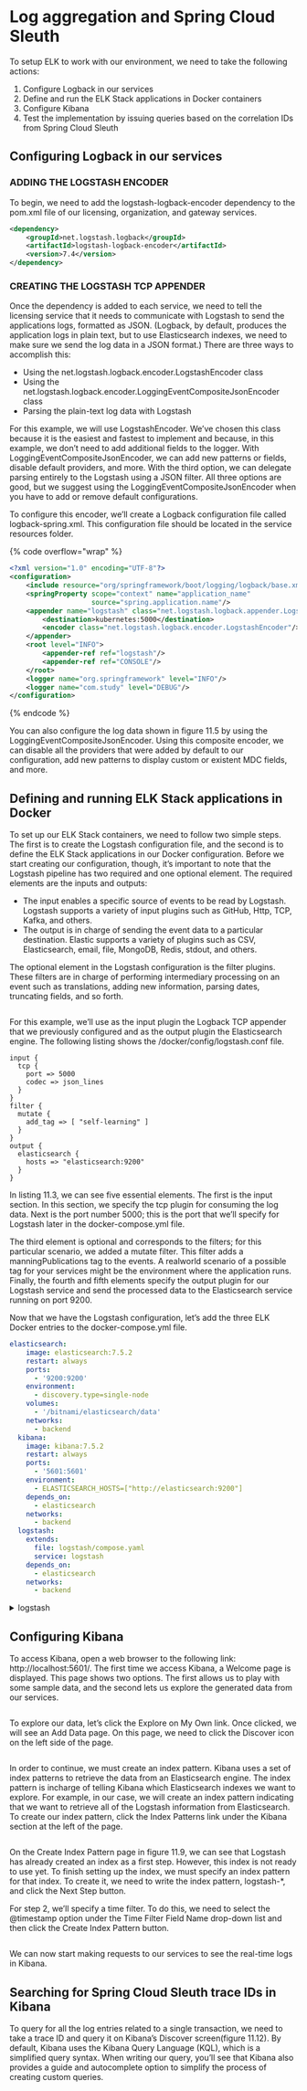 # Log aggregation and Spring Cloud Sleuth

To setup ELK to work with our environment, we need to take the following actions:

1. Configure Logback in our services
2. Define and run the ELK Stack applications in Docker containers
3. Configure Kibana
4. Test the implementation by issuing queries based on the correlation IDs from Spring Cloud Sleuth

## Configuring Logback in our services

### ADDING THE LOGSTASH ENCODER

To begin, we need to add the logstash-logback-encoder dependency to the pom.xml file of our licensing, organization, and gateway services.

```xml
<dependency>
    <groupId>net.logstash.logback</groupId>
    <artifactId>logstash-logback-encoder</artifactId>
    <version>7.4</version>
</dependency>
```

### CREATING THE LOGSTASH TCP APPENDER

Once the dependency is added to each service, we need to tell the licensing service that it needs to communicate with Logstash to send the applications logs, formatted as JSON. (Logback, by default, produces the application logs in plain text, but to use Elasticsearch indexes, we need to make sure we send the log data in a JSON format.) There are three ways to accomplish this:

* Using the net.logstash.logback.encoder.LogstashEncoder class
* Using the net.logstash.logback.encoder.LoggingEventCompositeJsonEncoder class
* Parsing the plain-text log data with Logstash

For this example, we will use LogstashEncoder. We’ve chosen this class because it is the easiest and fastest to implement and because, in this example, we don’t need to add additional fields to the logger. With LoggingEventCompositeJsonEncoder, we can add new patterns or fields, disable default providers, and more. With the third option, we can delegate parsing entirely to the Logstash using a JSON filter. All three options are good, but we suggest using the LoggingEventCompositeJsonEncoder when you have to add or remove default configurations.

To configure this encoder, we’ll create a Logback configuration file called logback-spring.xml. This configuration file should be located in the service resources folder.

{% code overflow="wrap" %}
```xml
<?xml version="1.0" encoding="UTF-8"?>
<configuration>
    <include resource="org/springframework/boot/logging/logback/base.xml"/>
    <springProperty scope="context" name="application_name"
                    source="spring.application.name"/>
    <appender name="logstash" class="net.logstash.logback.appender.LogstashTcpSocketAppender">
        <destination>kubernetes:5000</destination>
        <encoder class="net.logstash.logback.encoder.LogstashEncoder"/>
    </appender>
    <root level="INFO">
        <appender-ref ref="logstash"/>
        <appender-ref ref="CONSOLE"/>
    </root>
    <logger name="org.springframework" level="INFO"/>
    <logger name="com.study" level="DEBUG"/>
</configuration>
```
{% endcode %}

You can also configure the log data shown in figure 11.5 by using the LoggingEventCompositeJsonEncoder. Using this composite encoder, we can disable all the providers that were added by default to our configuration, add new patterns to display custom or existent MDC fields, and more.&#x20;

## Defining and running ELK Stack applications in Docker

To set up our ELK Stack containers, we need to follow two simple steps. The first is to create the Logstash configuration file, and the second is to define the ELK Stack applications in our Docker configuration. Before we start creating our configuration, though, it’s important to note that the Logstash pipeline has two required and one optional element. The required elements are the inputs and outputs:

* The input enables a specific source of events to be read by Logstash. Logstash supports a variety of input plugins such as GitHub, Http, TCP, Kafka, and others.
* The output is in charge of sending the event data to a particular destination. Elastic supports a variety of plugins such as CSV, Elasticsearch, email, file, MongoDB, Redis, stdout, and others.

The optional element in the Logstash configuration is the filter plugins. These filters are in charge of performing intermediary processing on an event such as translations, adding new information, parsing dates, truncating fields, and so forth.

<figure><img src="../../../.gitbook/assets/image.png" alt=""><figcaption></figcaption></figure>

For this example, we’ll use as the input plugin the Logback TCP appender that we previously configured and as the output plugin the Elasticsearch engine. The following listing shows the /docker/config/logstash.conf file.

```nginx
input {    
  tcp {
    port => 5000    
    codec => json_lines
  }
}
filter {
  mutate {
    add_tag => [ "self-learning" ]   
  }
}
output {    
  elasticsearch {
    hosts => "elasticsearch:9200"   
  }
}
```

In listing 11.3, we can see five essential elements. The first is the input section. In this section, we specify the tcp plugin for consuming the log data. Next is the port number 5000; this is the port that we’ll specify for Logstash later in the docker-compose.yml file.

The third element is optional and corresponds to the filters; for this particular scenario, we added a mutate filter. This filter adds a manningPublications tag to the events. A realworld scenario of a possible tag for your services might be the environment where the application runs. Finally, the fourth and fifth elements specify the output plugin for our Logstash service and send the processed data to the Elasticsearch service running on port 9200.

Now that we have the Logstash configuration, let’s add the three ELK Docker entries to the docker-compose.yml file.

```yaml
elasticsearch:
    image: elasticsearch:7.5.2
    restart: always
    ports:
      - '9200:9200'
    environment:
      - discovery.type=single-node
    volumes:
      - '/bitnami/elasticsearch/data'
    networks:
      - backend  
  kibana:
    image: kibana:7.5.2
    restart: always
    ports:
      - '5601:5601'
    environment:
      - ELASTICSEARCH_HOSTS=["http://elasticsearch:9200"]
    depends_on:
      - elasticsearch
    networks:
      - backend
  logstash:
    extends:
      file: logstash/compose.yaml
      service: logstash
    depends_on:
      - elasticsearch
    networks:
      - backend
```

<details>

<summary>logstash</summary>

{% code title="logstash/Dockerfile" %}
```dockerfile
FROM logstash:7.5.2

RUN rm -f /usr/share/logstash/pipeline/logstash.conf

ADD pipeline/ /usr/share/logstash/pipeline/

ADD config/ /usr/share/logstash/config/
```
{% endcode %}

{% code title="logstash/compose.yaml" %}
```yaml
services:
  logstash:
    image: logstash:v1
    build:
      context: .
    restart: always
    ports:
      - 5000:5000
```
{% endcode %}

</details>

## Configuring Kibana

To access Kibana, open a web browser to the following link: http://localhost:5601/. The first time we access Kibana, a Welcome page is displayed. This page shows two options. The first allows us to play with some sample data, and the second lets us explore the generated data from our services.

<figure><img src="../../../.gitbook/assets/image (1).png" alt=""><figcaption></figcaption></figure>

To explore our data, let’s click the Explore on My Own link. Once clicked, we will see an Add Data page. On this page, we need to click the Discover icon on the left side of the page.

<figure><img src="../../../.gitbook/assets/image (2).png" alt=""><figcaption></figcaption></figure>

In order to continue, we must create an index pattern. Kibana uses a set of index patterns to retrieve the data from an Elasticsearch engine. The index pattern is incharge of telling Kibana which Elasticsearch indexes we want to explore. For example, in our case, we will create an index pattern indicating that we want to retrieve all of the Logstash information from Elasticsearch. To create our index pattern, click the Index Patterns link under the Kibana section at the left of the page.

<figure><img src="../../../.gitbook/assets/image (3).png" alt=""><figcaption></figcaption></figure>

On the Create Index Pattern page in figure 11.9, we can see that Logstash has already created an index as a first step. However, this index is not ready to use yet. To finish setting up the index, we must specify an index pattern for that index. To create it, we need to write the index pattern, logstash-\*, and click the Next Step button.

For step 2, we’ll specify a time filter. To do this, we need to select the @timestamp option under the Time Filter Field Name drop-down list and then click the Create Index Pattern button.

<figure><img src="../../../.gitbook/assets/image (4).png" alt=""><figcaption></figcaption></figure>

We can now start making requests to our services to see the real-time logs in Kibana.

## Searching for Spring Cloud Sleuth trace IDs in Kibana

To query for all the log entries related to a single transaction, we need to take a trace ID and query it on Kibana’s Discover screen(figure 11.12). By default, Kibana uses the Kibana Query Language (KQL), which is a simplified query syntax. When writing our query, you’ll see that Kibana also provides a guide and autocomplete option to simplify the process of creating custom queries.

<figure><img src="../../../.gitbook/assets/image (5).png" alt=""><figcaption></figcaption></figure>
